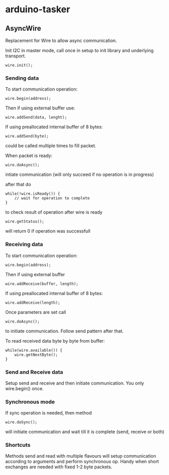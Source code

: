 arduino-tasker
==============

AsyncWire
---------

Replacement for Wire to allow async communication.

Init I2C in master mode, call once in setup to init library and underlying transport.

    wire.init();

### Sending data
To start communication operation:

    wire.begin(address);

Then if using external buffer use:

    wire.addSend(data, lenght);

If using preallocated internal buffer of 8 bytes:

    wire.addSend(byte);

could be called multiple times to fill packet.

When packet is ready:

    wire.doAsync();

intiate communication (will only succeed if no operation is in progress)

after that do

    while(!wire.isReady()) {
        // wait for operation to complete
    }

to check result of operation after wire is ready

    wire.getStatus();

will return 0 if operation was successfull

### Receiving data
To start communication operation:

    wire.begin(address);

Then if using external buffer

    wire.addReceive(buffer, length);

If using preallocated internal buffer of 8 bytes:

    wire.addReceive(length);

Once parameters are set call

    wire.doAsync();

to initiate communication. Follow send pattern after that.

To read received data byte by byte from buffer:

    while(wire.available()) {
        wire.getNextByte();
    }

### Send and Receive data

Setup send and receive and then initiate communication. You only wire.begin() once.

### Synchronous mode

If sync operation is needed, then method

    wire.doSync();

will initiate communication and wait till it is complete (send, receive or both)

### Shortcuts

Methods send and read with multiple flavours will setup communication according to arguments
and perform synchronous op.
Handy when short exchanges are needed with fixed 1-2 byte packets.
